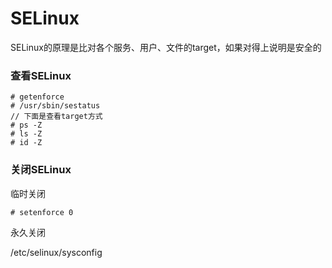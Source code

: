 # SELinux

SELinux的原理是比对各个服务、用户、文件的target，如果对得上说明是安全的

### 查看SELinux

```shell
# getenforce
# /usr/sbin/sestatus
// 下面是查看target方式
# ps -Z 
# ls -Z 
# id -Z
```



### 关闭SELinux

临时关闭

```shell
# setenforce 0
```

永久关闭

/etc/selinux/sysconfig

